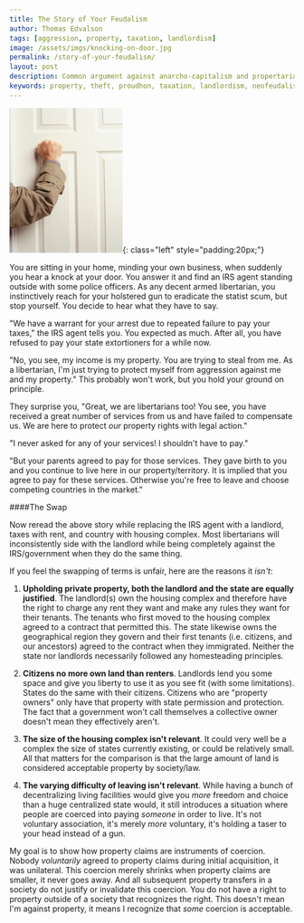 ```yaml
---
title: The Story of Your Feudalism
author: Thomas Edvalson
tags: [aggression, property, taxation, landlordism]
image: /assets/imgs/knocking-on-door.jpg
permalink: /story-of-your-feudalism/
layout: post
description: Common argument against anarcho-capitalism and propertarianism summed up into a brief story.
keywords: property, theft, proudhon, taxation, landlordism, neofeudalism
---
```


![Man knocking at your door](/assets/imgs/knocking-on-door.jpg){: class="left" style="padding:20px;"}

You are sitting in your home, minding your own business, when suddenly you hear a knock at your door. You answer it and find an IRS agent standing outside with some police officers. As any decent armed libertarian, you instinctively reach for your holstered gun to eradicate the statist scum, but stop yourself. You decide to hear what they have to say.

"We have a warrant for your arrest due to repeated failure to pay your taxes," the IRS agent tells you. You expected as much. After all, you have refused to pay your state extortioners for a while now.

"No, you see, my income is my property. You are trying to steal from me. As a libertarian, I'm just trying to protect myself from aggression against me and my property." This probably won't work, but you hold your ground on principle.

They surprise you, "Great, we are libertarians too! You see, you have received a great number of services from us and have failed to compensate us. We are here to protect *our* property rights with legal action."

"I never asked for any of your services! I shouldn't have to pay."

"But your parents agreed to pay for those services. They gave birth to you and you continue to live here in our property/territory. It is implied that you agree to pay for these services. Otherwise you're free to leave and choose competing countries in the market."

####The Swap

Now reread the above story while replacing the IRS agent with a landlord, taxes with rent, and country with housing complex. Most libertarians will inconsistently side with the landlord while being completely against the IRS/government when they do the same thing.

If you feel the swapping of terms is unfair, here are the reasons it *isn't*:

1. **Upholding private property, both the landlord and the state are equally justified**. The landlord(s) own the housing complex and therefore have the right to charge any rent they want and make any rules they want for their tenants. The tenants who first moved to the housing complex agreed to a contract that permitted this. The state likewise owns the geographical region they govern and their first tenants (i.e. citizens, and our ancestors) agreed to the contract when they immigrated. Neither the state nor landlords necessarily followed any homesteading principles.

2. **Citizens no more own land than renters**. Landlords lend you some space and give you liberty to use it as you see fit (with some limitations). States do the same with their citizens. Citizens who are "property owners" only have that property with state permission and protection. The fact that a government won't call themselves a collective owner doesn't mean they effectively aren't.

3. **The size of the housing complex isn't relevant**. It could very well be a complex the size of states currently existing, or could be relatively small. All that matters for the comparison is that the large amount of land is considered acceptable property by society/law.

4. **The varying difficulty of leaving isn't relevant**. While having a bunch of decentralizing living facilities would give you *more* freedom and choice than a huge centralized state would, it still introduces a situation where people are coerced into paying *someone* in order to live. It's not voluntary association, it's merely *more* voluntary, it's holding a taser to your head instead of a gun.

My goal is to show how property claims are instruments of coercion. Nobody *voluntarily* agreed to property claims during initial acquisition, it was unilateral. This coercion merely shrinks when property claims are smaller, it never goes away. And all subsequent property transfers in a society do not justify or invalidate this coercion. You do not have a right to property outside of a society that recognizes the right. This doesn't mean I'm against property, it means I recognize that *some* coercion is acceptable.